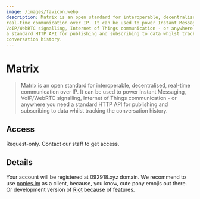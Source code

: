 ```yaml
---
image: /images/favicon.webp
description: Matrix is an open standard for interoperable, decentralised,
real-time communication over IP. It can be used to power Instant Messaging,
VoIP/WebRTC signalling, Internet of Things communication - or anywhere you need
a standard HTTP API for publishing and subscribing to data whilst tracking the
conversation history.
---
```


# Matrix

> Matrix is an open standard for interoperable, decentralised, real-time
communication over IP. It can be used to power Instant Messaging, VoIP/WebRTC
signalling, Internet of Things communication - or anywhere you need a standard
HTTP API for publishing and subscribing to data whilst tracking the conversation
history.

## Access

Request-only. Contact our staff to get access.

## Details

Your account will be registered at 092918.xyz domain. We recommend to use
[ponies.im](https://ponies.im/_matrix/client/develop) as a client, because, you
know, cute pony emojis out there. Or development version of [Riot](https://riot.im/develop)
because of features.
